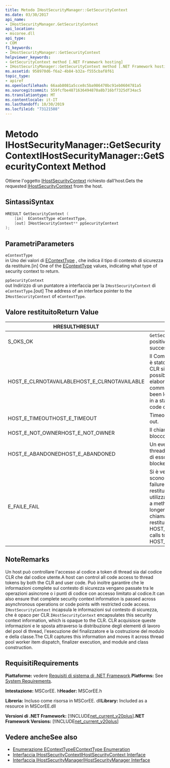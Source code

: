 ```yaml
---
title: Metodo IHostSecurityManager::GetSecurityContext
ms.date: 03/30/2017
api_name:
- IHostSecurityManager.GetSecurityContext
api_location:
- mscoree.dll
api_type:
- COM
f1_keywords:
- IHostSecurityManager::GetSecurityContext
helpviewer_keywords:
- GetSecurityContext method [.NET Framework hosting]
- IHostSecurityManager::GetSecurityContext method [.NET Framework hosting]
ms.assetid: 958970d6-f6a2-4b84-b32a-f555cbaf8f61
topic_type:
- apiref
ms.openlocfilehash: 66aab8081a5cce8c5ba986470bc91eb0604781a5
ms.sourcegitcommit: 559fcfbe4871636494870a8b716bf7325df34ac5
ms.translationtype: MT
ms.contentlocale: it-IT
ms.lasthandoff: 10/30/2019
ms.locfileid: "73121508"
---
```

# <a name="ihostsecuritymanagergetsecuritycontext-method"></a><span data-ttu-id="28cd0-102">Metodo IHostSecurityManager::GetSecurityContext</span><span class="sxs-lookup"><span data-stu-id="28cd0-102">IHostSecurityManager::GetSecurityContext Method</span></span>
<span data-ttu-id="28cd0-103">Ottiene l'oggetto [IHostSecurityContext](../../../../docs/framework/unmanaged-api/hosting/ihostsecuritycontext-interface.md) richiesto dall'host.</span><span class="sxs-lookup"><span data-stu-id="28cd0-103">Gets the requested [IHostSecurityContext](../../../../docs/framework/unmanaged-api/hosting/ihostsecuritycontext-interface.md) from the host.</span></span>  
  
## <a name="syntax"></a><span data-ttu-id="28cd0-104">Sintassi</span><span class="sxs-lookup"><span data-stu-id="28cd0-104">Syntax</span></span>  
  
```cpp
HRESULT GetSecurityContext (  
    [in]  EContextType eContextType,   
    [out] IHostSecurityContext** ppSecurityContext  
);  
```  
  
## <a name="parameters"></a><span data-ttu-id="28cd0-105">Parametri</span><span class="sxs-lookup"><span data-stu-id="28cd0-105">Parameters</span></span>  
 `eContextType`  
 <span data-ttu-id="28cd0-106">in Uno dei valori di [EContextType](../../../../docs/framework/unmanaged-api/hosting/econtexttype-enumeration.md) , che indica il tipo di contesto di sicurezza da restituire.</span><span class="sxs-lookup"><span data-stu-id="28cd0-106">[in] One of the [EContextType](../../../../docs/framework/unmanaged-api/hosting/econtexttype-enumeration.md) values, indicating what type of security context to return.</span></span>  
  
 `ppSecurityContext`  
 <span data-ttu-id="28cd0-107">out Indirizzo di un puntatore a interfaccia per la `IHostSecurityContext` di `eContextType`.</span><span class="sxs-lookup"><span data-stu-id="28cd0-107">[out] The address of an interface pointer to the `IHostSecurityContext` of `eContextType`.</span></span>  
  
## <a name="return-value"></a><span data-ttu-id="28cd0-108">Valore restituito</span><span class="sxs-lookup"><span data-stu-id="28cd0-108">Return Value</span></span>  
  
|<span data-ttu-id="28cd0-109">HRESULT</span><span class="sxs-lookup"><span data-stu-id="28cd0-109">HRESULT</span></span>|<span data-ttu-id="28cd0-110">Descrizione</span><span class="sxs-lookup"><span data-stu-id="28cd0-110">Description</span></span>|  
|-------------|-----------------|  
|<span data-ttu-id="28cd0-111">S_OK</span><span class="sxs-lookup"><span data-stu-id="28cd0-111">S_OK</span></span>|<span data-ttu-id="28cd0-112">`GetSecurityContext` ha restituito un esito positivo.</span><span class="sxs-lookup"><span data-stu-id="28cd0-112">`GetSecurityContext` returned successfully.</span></span>|  
|<span data-ttu-id="28cd0-113">HOST_E_CLRNOTAVAILABLE</span><span class="sxs-lookup"><span data-stu-id="28cd0-113">HOST_E_CLRNOTAVAILABLE</span></span>|<span data-ttu-id="28cd0-114">Il Common Language Runtime (CLR) non è stato caricato in un processo oppure CLR si trova in uno stato in cui non è possibile eseguire codice gestito o elaborare la chiamata correttamente.</span><span class="sxs-lookup"><span data-stu-id="28cd0-114">The common language runtime (CLR) has not been loaded into a process, or the CLR is in a state in which it cannot run managed code or process the call successfully.</span></span>|  
|<span data-ttu-id="28cd0-115">HOST_E_TIMEOUT</span><span class="sxs-lookup"><span data-stu-id="28cd0-115">HOST_E_TIMEOUT</span></span>|<span data-ttu-id="28cd0-116">Timeout della chiamata.</span><span class="sxs-lookup"><span data-stu-id="28cd0-116">The call timed out.</span></span>|  
|<span data-ttu-id="28cd0-117">HOST_E_NOT_OWNER</span><span class="sxs-lookup"><span data-stu-id="28cd0-117">HOST_E_NOT_OWNER</span></span>|<span data-ttu-id="28cd0-118">Il chiamante non è il proprietario del blocco.</span><span class="sxs-lookup"><span data-stu-id="28cd0-118">The caller does not own the lock.</span></span>|  
|<span data-ttu-id="28cd0-119">HOST_E_ABANDONED</span><span class="sxs-lookup"><span data-stu-id="28cd0-119">HOST_E_ABANDONED</span></span>|<span data-ttu-id="28cd0-120">Un evento è stato annullato mentre un thread bloccato o Fiber era in attesa su di esso.</span><span class="sxs-lookup"><span data-stu-id="28cd0-120">An event was canceled while a blocked thread or fiber was waiting on it.</span></span>|  
|<span data-ttu-id="28cd0-121">E_FAIL</span><span class="sxs-lookup"><span data-stu-id="28cd0-121">E_FAIL</span></span>|<span data-ttu-id="28cd0-122">Si è verificato un errore irreversibile sconosciuto.</span><span class="sxs-lookup"><span data-stu-id="28cd0-122">An unknown catastrophic failure occurred.</span></span> <span data-ttu-id="28cd0-123">Quando un metodo restituisce E_FAIL, CLR non è più utilizzabile all'interno del processo.</span><span class="sxs-lookup"><span data-stu-id="28cd0-123">When a method returns E_FAIL, the CLR is no longer usable within the process.</span></span> <span data-ttu-id="28cd0-124">Le chiamate successive ai metodi di hosting restituiscono HOST_E_CLRNOTAVAILABLE.</span><span class="sxs-lookup"><span data-stu-id="28cd0-124">Subsequent calls to hosting methods return HOST_E_CLRNOTAVAILABLE.</span></span>|  
  
## <a name="remarks"></a><span data-ttu-id="28cd0-125">Note</span><span class="sxs-lookup"><span data-stu-id="28cd0-125">Remarks</span></span>  
 <span data-ttu-id="28cd0-126">Un host può controllare l'accesso al codice a token di thread sia dal codice CLR che dal codice utente.</span><span class="sxs-lookup"><span data-stu-id="28cd0-126">A host can control all code access to thread tokens by both the CLR and user code.</span></span> <span data-ttu-id="28cd0-127">Può inoltre garantire che le informazioni complete sul contesto di sicurezza vengano passate tra le operazioni asincrone o i punti di codice con accesso limitato al codice.</span><span class="sxs-lookup"><span data-stu-id="28cd0-127">It can also ensure that complete security context information is passed across asynchronous operations or code points with restricted code access.</span></span> <span data-ttu-id="28cd0-128">`IHostSecurityContext` incapsula le informazioni sul contesto di sicurezza, che è opaco per CLR.</span><span class="sxs-lookup"><span data-stu-id="28cd0-128">`IHostSecurityContext` encapsulates this security context information, which is opaque to the CLR.</span></span> <span data-ttu-id="28cd0-129">CLR acquisisce queste informazioni e le sposta attraverso la distribuzione degli elementi di lavoro del pool di thread, l'esecuzione del finalizzatore e la costruzione del modulo e della classe.</span><span class="sxs-lookup"><span data-stu-id="28cd0-129">The CLR captures this information and moves it across thread pool worker item dispatch, finalizer execution, and module and class construction.</span></span>  
  
## <a name="requirements"></a><span data-ttu-id="28cd0-130">Requisiti</span><span class="sxs-lookup"><span data-stu-id="28cd0-130">Requirements</span></span>  
 <span data-ttu-id="28cd0-131">**Piattaforme:** vedere [Requisiti di sistema di .NET Framework](../../../../docs/framework/get-started/system-requirements.md).</span><span class="sxs-lookup"><span data-stu-id="28cd0-131">**Platforms:** See [System Requirements](../../../../docs/framework/get-started/system-requirements.md).</span></span>  
  
 <span data-ttu-id="28cd0-132">**Intestazione:** MSCorEE. h</span><span class="sxs-lookup"><span data-stu-id="28cd0-132">**Header:** MSCorEE.h</span></span>  
  
 <span data-ttu-id="28cd0-133">**Libreria:** Incluso come risorsa in MSCorEE. dll</span><span class="sxs-lookup"><span data-stu-id="28cd0-133">**Library:** Included as a resource in MSCorEE.dll</span></span>  
  
 <span data-ttu-id="28cd0-134">**Versioni di .NET Framework:** [!INCLUDE[net_current_v20plus](../../../../includes/net-current-v20plus-md.md)]</span><span class="sxs-lookup"><span data-stu-id="28cd0-134">**.NET Framework Versions:** [!INCLUDE[net_current_v20plus](../../../../includes/net-current-v20plus-md.md)]</span></span>  
  
## <a name="see-also"></a><span data-ttu-id="28cd0-135">Vedere anche</span><span class="sxs-lookup"><span data-stu-id="28cd0-135">See also</span></span>

- [<span data-ttu-id="28cd0-136">Enumerazione EContextType</span><span class="sxs-lookup"><span data-stu-id="28cd0-136">EContextType Enumeration</span></span>](../../../../docs/framework/unmanaged-api/hosting/econtexttype-enumeration.md)
- [<span data-ttu-id="28cd0-137">Interfaccia IHostSecurityContext</span><span class="sxs-lookup"><span data-stu-id="28cd0-137">IHostSecurityContext Interface</span></span>](../../../../docs/framework/unmanaged-api/hosting/ihostsecuritycontext-interface.md)
- [<span data-ttu-id="28cd0-138">Interfaccia IHostSecurityManager</span><span class="sxs-lookup"><span data-stu-id="28cd0-138">IHostSecurityManager Interface</span></span>](../../../../docs/framework/unmanaged-api/hosting/ihostsecuritymanager-interface.md)

